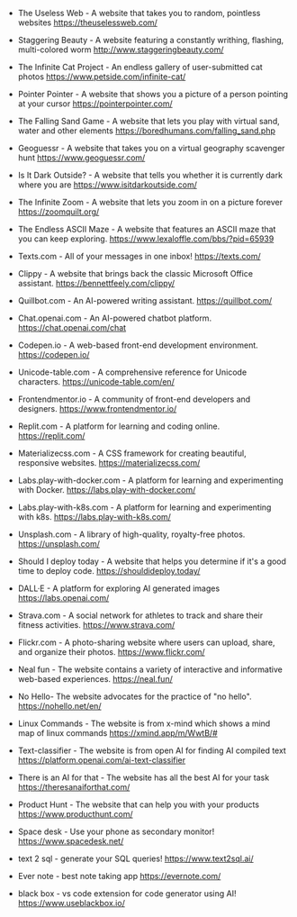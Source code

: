 - The Useless Web - A website that takes you to random, pointless websites
https://theuselessweb.com/

- Staggering Beauty - A website featuring a constantly writhing, flashing, multi-colored worm
http://www.staggeringbeauty.com/

- The Infinite Cat Project - An endless gallery of user-submitted cat photos
https://www.petside.com/infinite-cat/

- Pointer Pointer - A website that shows you a picture of a person pointing at your cursor
https://pointerpointer.com/

- The Falling Sand Game - A website that lets you play with virtual sand, water and other elements
https://boredhumans.com/falling_sand.php

- Geoguessr - A website that takes you on a virtual geography scavenger hunt
https://www.geoguessr.com/

- Is It Dark Outside? - A website that tells you whether it is currently dark where you are
https://www.isitdarkoutside.com/

- The Infinite Zoom - A website that lets you zoom in on a picture forever
https://zoomquilt.org/

- The Endless ASCII Maze - A website that features an ASCII maze that you can keep exploring.
https://www.lexaloffle.com/bbs/?pid=65939

- Texts.com - All of your messages in one inbox!
https://texts.com/

- Clippy - A website that brings back the classic Microsoft Office assistant.
https://bennettfeely.com/clippy/

- Quillbot.com - An AI-powered writing assistant.
https://quillbot.com/

- Chat.openai.com - An AI-powered chatbot platform.
https://chat.openai.com/chat

- Codepen.io - A web-based front-end development environment.
https://codepen.io/

- Unicode-table.com - A comprehensive reference for Unicode characters.
https://unicode-table.com/en/

- Frontendmentor.io - A community of front-end developers and designers.
https://www.frontendmentor.io/

- Replit.com - A platform for learning and coding online.
https://replit.com/

- Materializecss.com - A CSS framework for creating beautiful, responsive websites.
https://materializecss.com/

- Labs.play-with-docker.com - A platform for learning and experimenting with Docker.
https://labs.play-with-docker.com/

- Labs.play-with-k8s.com - A platform for learning and experimenting with k8s.
https://labs.play-with-k8s.com/

- Unsplash.com - A library of high-quality, royalty-free photos.
https://unsplash.com/

- Should I deploy today - A website that helps you determine if it's a good time to deploy code.
https://shouldideploy.today/

- DALL·E  - A platform for exploring AI generated images
https://labs.openai.com/

- Strava.com - A social network for athletes to track and share their fitness activities.
https://www.strava.com/

- Flickr.com - A photo-sharing website where users can upload, share, and organize their photos.
https://www.flickr.com/

- Neal fun -  The website contains a variety of interactive and informative web-based experiences.
https://neal.fun/ 

- No Hello- The website advocates for the practice of "no hello".
https://nohello.net/en/

- Linux Commands  -  The  website is from x-mind  which shows a mind map of linux commands
https://xmind.app/m/WwtB/#

- Text-classifier -  The  website is from open AI  for finding  AI compiled text
https://platform.openai.com/ai-text-classifier

- There is an AI for that -  The  website has all the best AI for your task
https://theresanaiforthat.com/

- Product Hunt -  The  website that can help you with your products https://www.producthunt.com/

- Space desk -  Use your phone as secondary monitor!
https://www.spacedesk.net/

- text 2 sql -  generate your SQL queries!
https://www.text2sql.ai/

- Ever note -  best note taking app
https://evernote.com/

- black box -  vs code extension for code generator using AI!
https://www.useblackbox.io/